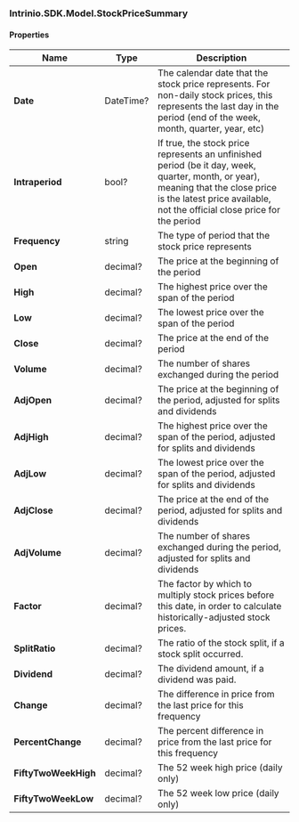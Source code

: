 [//]: # (CLASS:Intrinio.SDK.Model.StockPriceSummary)

[//]: # (KIND:object)

### Intrinio.SDK.Model.StockPriceSummary
#### Properties

[//]: # (START_DEFINITION)

Name | Type | Description
------------ | ------------- | -------------
**Date** | DateTime? | The calendar date that the stock price represents. For non-daily stock prices, this represents the last day in the period (end of the week, month, quarter, year, etc) &nbsp;
**Intraperiod** | bool? | If true, the stock price represents an unfinished period (be it day, week, quarter, month, or year), meaning that the close price is the latest price available, not the official close price for the period &nbsp;
**Frequency** | string | The type of period that the stock price represents &nbsp;
**Open** | decimal? | The price at the beginning of the period &nbsp;
**High** | decimal? | The highest price over the span of the period &nbsp;
**Low** | decimal? | The lowest price over the span of the period &nbsp;
**Close** | decimal? | The price at the end of the period &nbsp;
**Volume** | decimal? | The number of shares exchanged during the period &nbsp;
**AdjOpen** | decimal? | The price at the beginning of the period, adjusted for splits and dividends &nbsp;
**AdjHigh** | decimal? | The highest price over the span of the period, adjusted for splits and dividends &nbsp;
**AdjLow** | decimal? | The lowest price over the span of the period, adjusted for splits and dividends &nbsp;
**AdjClose** | decimal? | The price at the end of the period, adjusted for splits and dividends &nbsp;
**AdjVolume** | decimal? | The number of shares exchanged during the period, adjusted for splits and dividends &nbsp;
**Factor** | decimal? | The factor by which to multiply stock prices before this date, in order to calculate historically-adjusted stock prices. &nbsp;
**SplitRatio** | decimal? | The ratio of the stock split, if a stock split occurred. &nbsp;
**Dividend** | decimal? | The dividend amount, if a dividend was paid. &nbsp;
**Change** | decimal? | The difference in price from the last price for this frequency &nbsp;
**PercentChange** | decimal? | The percent difference in price from the last price for this frequency &nbsp;
**FiftyTwoWeekHigh** | decimal? | The 52 week high price (daily only) &nbsp;
**FiftyTwoWeekLow** | decimal? | The 52 week low price (daily only) &nbsp;

[//]: # (END_DEFINITION)


